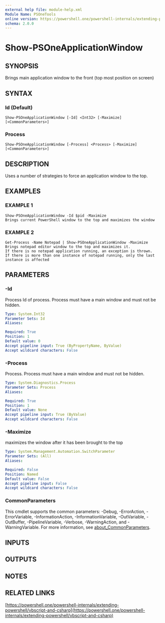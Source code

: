 ```yaml
---
external help file: module-help.xml
Module Name: PSOneTools
online version: https://powershell.one/powershell-internals/extending-powershell/vbscript-and-csharp
schema: 2.0.0
---
```


# Show-PSOneApplicationWindow

## SYNOPSIS
Brings main application window to the front (top most position on screen)

## SYNTAX

### Id (Default)
```
Show-PSOneApplicationWindow [-Id] <Int32> [-Maximize] [<CommonParameters>]
```

### Process
```
Show-PSOneApplicationWindow [-Process] <Process> [-Maximize] [<CommonParameters>]
```

## DESCRIPTION
Uses a number of strategies to force an application window to the top.

## EXAMPLES

### EXAMPLE 1
```
Show-PSOneApplicationWindow -Id $pid -Maximize 
Brings current PowerShell window to the top and maximizes the window
```

### EXAMPLE 2
```
Get-Process -Name Notepad | Show-PSOneApplicationWindow -Maximize
Brings notepad editor window to the top and maximizes it. 
If there is no notepad application running, an exception is thrown.
If there is more than one instance of notepad running, only the last instance is affected
```

## PARAMETERS

### -Id
Process Id of process. 
Process must have a main window and must not be hidden.

```yaml
Type: System.Int32
Parameter Sets: Id
Aliases:

Required: True
Position: 1
Default value: 0
Accept pipeline input: True (ByPropertyName, ByValue)
Accept wildcard characters: False
```

### -Process
Process.
Process must have a main window and must not be hidden.

```yaml
Type: System.Diagnostics.Process
Parameter Sets: Process
Aliases:

Required: True
Position: 1
Default value: None
Accept pipeline input: True (ByValue)
Accept wildcard characters: False
```

### -Maximize
maximizes the window after it has been brought to the top

```yaml
Type: System.Management.Automation.SwitchParameter
Parameter Sets: (All)
Aliases:

Required: False
Position: Named
Default value: False
Accept pipeline input: False
Accept wildcard characters: False
```

### CommonParameters
This cmdlet supports the common parameters: -Debug, -ErrorAction, -ErrorVariable, -InformationAction, -InformationVariable, -OutVariable, -OutBuffer, -PipelineVariable, -Verbose, -WarningAction, and -WarningVariable. For more information, see [about_CommonParameters](http://go.microsoft.com/fwlink/?LinkID=113216).

## INPUTS

## OUTPUTS

## NOTES

## RELATED LINKS

[https://powershell.one/powershell-internals/extending-powershell/vbscript-and-csharp](https://powershell.one/powershell-internals/extending-powershell/vbscript-and-csharp)

